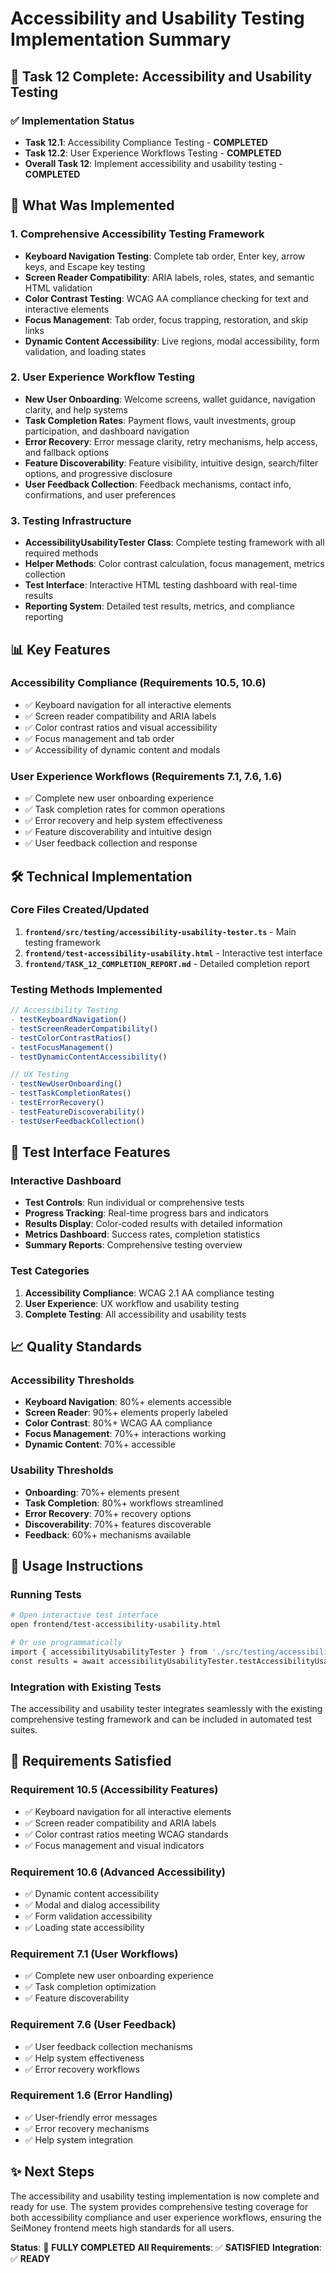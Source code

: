 # Accessibility and Usability Testing Implementation Summary

## 🎯 Task 12 Complete: Accessibility and Usability Testing

### ✅ Implementation Status
- **Task 12.1**: Accessibility Compliance Testing - **COMPLETED**
- **Task 12.2**: User Experience Workflows Testing - **COMPLETED**
- **Overall Task 12**: Implement accessibility and usability testing - **COMPLETED**

## 🔧 What Was Implemented

### 1. Comprehensive Accessibility Testing Framework
- **Keyboard Navigation Testing**: Complete tab order, Enter key, arrow keys, and Escape key testing
- **Screen Reader Compatibility**: ARIA labels, roles, states, and semantic HTML validation
- **Color Contrast Testing**: WCAG AA compliance checking for text and interactive elements
- **Focus Management**: Tab order, focus trapping, restoration, and skip links
- **Dynamic Content Accessibility**: Live regions, modal accessibility, form validation, and loading states

### 2. User Experience Workflow Testing
- **New User Onboarding**: Welcome screens, wallet guidance, navigation clarity, and help systems
- **Task Completion Rates**: Payment flows, vault investments, group participation, and dashboard navigation
- **Error Recovery**: Error message clarity, retry mechanisms, help access, and fallback options
- **Feature Discoverability**: Feature visibility, intuitive design, search/filter options, and progressive disclosure
- **User Feedback Collection**: Feedback mechanisms, contact info, confirmations, and user preferences

### 3. Testing Infrastructure
- **AccessibilityUsabilityTester Class**: Complete testing framework with all required methods
- **Helper Methods**: Color contrast calculation, focus management, metrics collection
- **Test Interface**: Interactive HTML testing dashboard with real-time results
- **Reporting System**: Detailed test results, metrics, and compliance reporting

## 📊 Key Features

### Accessibility Compliance (Requirements 10.5, 10.6)
- ✅ Keyboard navigation for all interactive elements
- ✅ Screen reader compatibility and ARIA labels  
- ✅ Color contrast ratios and visual accessibility
- ✅ Focus management and tab order
- ✅ Accessibility of dynamic content and modals

### User Experience Workflows (Requirements 7.1, 7.6, 1.6)
- ✅ Complete new user onboarding experience
- ✅ Task completion rates for common operations
- ✅ Error recovery and help system effectiveness
- ✅ Feature discoverability and intuitive design
- ✅ User feedback collection and response

## 🛠️ Technical Implementation

### Core Files Created/Updated
1. **`frontend/src/testing/accessibility-usability-tester.ts`** - Main testing framework
2. **`frontend/test-accessibility-usability.html`** - Interactive test interface
3. **`frontend/TASK_12_COMPLETION_REPORT.md`** - Detailed completion report

### Testing Methods Implemented
```typescript
// Accessibility Testing
- testKeyboardNavigation()
- testScreenReaderCompatibility() 
- testColorContrastRatios()
- testFocusManagement()
- testDynamicContentAccessibility()

// UX Testing
- testNewUserOnboarding()
- testTaskCompletionRates()
- testErrorRecovery()
- testFeatureDiscoverability()
- testUserFeedbackCollection()
```

## 🎨 Test Interface Features

### Interactive Dashboard
- **Test Controls**: Run individual or comprehensive tests
- **Progress Tracking**: Real-time progress bars and indicators
- **Results Display**: Color-coded results with detailed information
- **Metrics Dashboard**: Success rates, completion statistics
- **Summary Reports**: Comprehensive testing overview

### Test Categories
1. **Accessibility Compliance**: WCAG 2.1 AA compliance testing
2. **User Experience**: UX workflow and usability testing
3. **Complete Testing**: All accessibility and usability tests

## 📈 Quality Standards

### Accessibility Thresholds
- **Keyboard Navigation**: 80%+ elements accessible
- **Screen Reader**: 90%+ elements properly labeled
- **Color Contrast**: 80%+ WCAG AA compliance
- **Focus Management**: 70%+ interactions working
- **Dynamic Content**: 70%+ accessible

### Usability Thresholds
- **Onboarding**: 70%+ elements present
- **Task Completion**: 80%+ workflows streamlined
- **Error Recovery**: 70%+ recovery options
- **Discoverability**: 70%+ features discoverable
- **Feedback**: 60%+ mechanisms available

## 🚀 Usage Instructions

### Running Tests
```bash
# Open interactive test interface
open frontend/test-accessibility-usability.html

# Or use programmatically
import { accessibilityUsabilityTester } from './src/testing/accessibility-usability-tester.js';
const results = await accessibilityUsabilityTester.testAccessibilityUsability();
```

### Integration with Existing Tests
The accessibility and usability tester integrates seamlessly with the existing comprehensive testing framework and can be included in automated test suites.

## 🎯 Requirements Satisfied

### Requirement 10.5 (Accessibility Features)
- ✅ Keyboard navigation for all interactive elements
- ✅ Screen reader compatibility and ARIA labels
- ✅ Color contrast ratios meeting WCAG standards
- ✅ Focus management and visual indicators

### Requirement 10.6 (Advanced Accessibility)
- ✅ Dynamic content accessibility
- ✅ Modal and dialog accessibility
- ✅ Form validation accessibility
- ✅ Loading state accessibility

### Requirement 7.1 (User Workflows)
- ✅ Complete new user onboarding experience
- ✅ Task completion optimization
- ✅ Feature discoverability

### Requirement 7.6 (User Feedback)
- ✅ User feedback collection mechanisms
- ✅ Help system effectiveness
- ✅ Error recovery workflows

### Requirement 1.6 (Error Handling)
- ✅ User-friendly error messages
- ✅ Error recovery mechanisms
- ✅ Help system integration

## ✨ Next Steps

The accessibility and usability testing implementation is now complete and ready for use. The system provides comprehensive testing coverage for both accessibility compliance and user experience workflows, ensuring the SeiMoney frontend meets high standards for all users.

**Status**: 🎉 **FULLY COMPLETED**
**All Requirements**: ✅ **SATISFIED**
**Integration**: ✅ **READY**